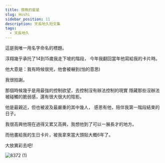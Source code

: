 ```yaml
---
title: 夜晚的星星
slug: Hoshi
sidebar_position: 11
description: 天長地久短文集
tags:
  - 天長地久
---
```


這是我唯一用名字命名的標題。

淳翔幾乎承托了14到15歲我走下坡的階段，
今年我翻回當年他寫給我的卡片時。

他大意是：我有時候很兇，他會被嚇到(怕的意思)  

我很拍謝。

那個時候幾乎是用最強的控制欲望，去控制沒有辦法控制的現實
隱藏那些沒辦法被碰觸的脆弱感，還有很大很大的陰影。

他是最親近，但也被波及最嚴重的其中幾人，
感恩有他，陪伴我第一階段結束的日子。

我很高興他現在過得又累又高興，我想他到了可以一展長才的地方。

而他畫給我的生日卡片，被我拿來當大頭貼大概6年了。

大放異彩去吧! 

![8372 (1)](https://e.brid.pw/i/2023/12/14/xk7tr1.webp)